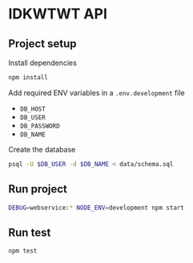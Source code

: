 # IDKWTWT API

## Project setup

Install dependencies

```bash
npm install
```

Add required ENV variables in a `.env.development` file

* `DB_HOST`
* `DB_USER`
* `DB_PASSWORD`
* `DB_NAME`

Create the database

```bash
psql -U $DB_USER -d $DB_NAME < data/schema.sql
```

## Run project

```bash
DEBUG=webservice:* NODE_ENV=development npm start
```

## Run test

````bash
npm test
````
